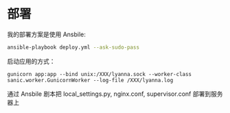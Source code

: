 # 部署

我的部署方案是使用 Ansbile:

```bash
ansible-playbook deploy.yml --ask-sudo-pass
```

启动应用的方式：

```
gunicorn app:app --bind unix:/XXX/lyanna.sock --worker-class sanic.worker.GunicornWorker --log-file /XXX/lyanna.log
```

通过 Ansbile 剧本把 local_settings.py, nginx.conf, supervisor.conf 部署到服务器上
